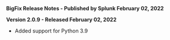 **BigFix Release Notes - Published by Splunk February 02, 2022**


**Version 2.0.9 - Released February 02, 2022**

* Added support for Python 3.9